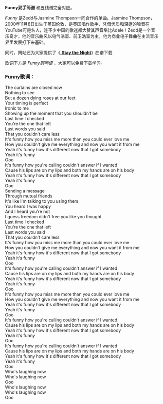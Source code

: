 

**Funny双手简谱** 和五线谱完全对应。

_Funny_ 是Zedd与Jasmine Thompson一同合作的单曲。Jasmine
Thompson，2000年11月8日出生于英国伦敦，是英国唱作歌手，凭借优质和深邃的嗓音在YouTube可是名人，连不少中国的歌迷都大赞其声音堪比Adele！Zedd是一个音乐奇才，他的音乐曲风以电气浩室、前卫浩室为主，他为商业电子舞曲在主流音乐界里发展打下来基础。

同时，网站还为大家提供了《[ **Stay the Night**](Music-2980-Stay-the-Night-zedd.html "Stay
the Night")》曲谱下载

歌词下方是 _Funny钢琴谱_ ，大家可以免费下载学习。

### Funny歌词：

The curtains are closed now  
Nothing to see  
But a dozen dying roses at our feet  
Your timing is perfect  
Ironic to me  
Showing up the moment that you shouldn't be  
Last time I checked  
You're the one that left  
Last words you said  
That you couldn't care less  
It's funny how you miss me more than you could ever love me  
How you couldn't give me everything and now you want it from me  
Yeah it's funny how it's different now that I got somebody  
Yeah it's funny  
Ooo  
It's funny how you're calling couldn't answer if I wanted  
Cause his lips are on my lips and both my hands are on his body  
Yeah it's funny how it's different now that I got somebody  
Yeah it's funny  
Ooo  
Sending a message  
Through mutual friends  
It's like I'm talking to you using them  
You heard I was happy  
And I heard you're not  
I guess freedom didn't free you like you thought  
Last time I checked  
You're the one that left  
Last words you said  
That you couldn't care less  
It's funny how you miss me more than you could ever love me  
How you couldn't give me everything and now you want it from me  
Yeah it's funny how it's different now that I got somebody  
Yeah it's funny  
Ooo  
It's funny how you're calling couldn't answer if I wanted  
Cause his lips are on my lips and both my hands are on his body  
Yeah it's funny how it's different now that I got somebody  
Yeah it's funny  
Ooo  
It's funny how you miss me more than you could ever love me  
How you couldn't give me everything and now you want it from me  
Yeah it's funny how it's different now that I got somebody  
Yeah it's funny  
Ooo  
It's funny how you're calling couldn't answer if I wanted  
Cause his lips are on my lips and both my hands are on his body  
Yeah it's funny how it's different now that I got somebody  
Yeah it's funny  
Ooo  
It's funny how you're calling couldn't answer if I wanted  
Cause his lips are on my lips and both my hands are on his body  
Yeah it's funny how it's different now that I got somebody  
Yeah it's funny  
Ooo  
Who's laughing now  
Who's laughing now  
Ooo  
Who's laughing now  
Who's laughing now  
Ooo

